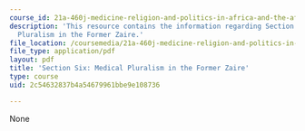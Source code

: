 ```yaml
---
course_id: 21a-460j-medicine-religion-and-politics-in-africa-and-the-african-diaspora-spring-2005
description: 'This resource contains the information regarding Section Six: Medical
  Pluralism in the Former Zaire.'
file_location: /coursemedia/21a-460j-medicine-religion-and-politics-in-africa-and-the-african-diaspora-spring-2005/2c54632837b4a54679961bbe9e108736_MIT21A_460JS05_4_5_05_460j.pdf
file_type: application/pdf
layout: pdf
title: 'Section Six: Medical Pluralism in the Former Zaire'
type: course
uid: 2c54632837b4a54679961bbe9e108736

---
```

None